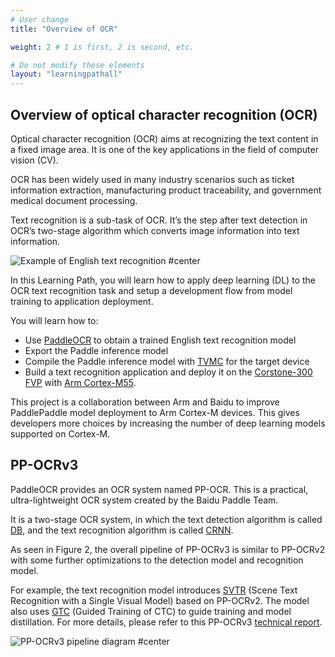 ```yaml
---
# User change
title: "Overview of OCR"

weight: 2 # 1 is first, 2 is second, etc.

# Do not modify these elements
layout: "learningpathall"
---
```


## Overview of optical character recognition (OCR)

Optical character recognition (OCR) aims at recognizing the text content in a fixed image area. It is one of the key applications in the field of computer vision (CV).

OCR has been widely used in many industry scenarios such as ticket information extraction, manufacturing product traceability, and government medical document processing. 

Text recognition is a sub-task of OCR. It’s the step after text detection in OCR’s two-stage algorithm which converts image information into text information. 

![Example of English text recognition #center](./Figure1.png "Figure 1. Example of English text recognition (Image source: https://iapr.org/archives/icdar2015/index.html)")


In this Learning Path, you will learn how to apply deep learning (DL) to the OCR text recognition task and setup a development flow from model training to application deployment. 

You will learn how to:
- Use [PaddleOCR](https://github.com/PaddlePaddle/PaddleOCR) to obtain a trained English text recognition model
- Export the Paddle inference model 
- Compile the Paddle inference model with [TVMC](https://tvm.apache.org/docs/tutorial/tvmc_command_line_driver.html#sphx-glr-tutorial-tvmc-command-line-driver-py) for the target device
- Build a text recognition application and deploy it on the [Corstone-300 FVP](https://developer.arm.com/downloads/-/arm-ecosystem-fvps) with [Arm Cortex-M55](https://www.arm.com/products/silicon-ip-cpu/cortex-m/cortex-m55).

This project is a collaboration between Arm and Baidu to improve PaddlePaddle model deployment to Arm Cortex-M devices. This gives developers more choices by increasing the number of deep learning models supported on Cortex-M.

## PP-OCRv3

PaddleOCR provides an OCR system named PP-OCR. This is a practical, ultra-lightweight OCR system created by the Baidu Paddle Team. 

It is a two-stage OCR system, in which the text detection algorithm is called [DB](https://github.com/PaddlePaddle/PaddleOCR/blob/release/2.5/doc/doc_en/algorithm_det_db_en.md), and the text recognition algorithm is called [CRNN](https://github.com/PaddlePaddle/PaddleOCR/blob/release/2.5/doc/doc_en/algorithm_rec_crnn_en.md). 

As seen in Figure 2, the overall pipeline of PP-OCRv3 is similar to PP-OCRv2 with some further optimizations to the detection model and recognition model. 

For example, the text recognition model introduces [SVTR](https://arxiv.org/abs/2205.00159) (Scene Text Recognition with a Single Visual Model) based on PP-OCRv2. The model also uses [GTC](https://arxiv.org/pdf/2002.01276.pdf) (Guided Training of CTC) to guide training and model distillation. For more details, please refer to this PP-OCRv3 [technical report](https://arxiv.org/abs/2206.03001v2).

![PP-OCRv3 pipeline diagram #center](./Figure2.png "Figure 2. PP-OCRv3 pipeline diagram (Image source: https://github.com/PaddlePaddle/PaddleOCR/blob/dygraph/doc/doc_en/PP-OCRv3_introduction_en.md)")




